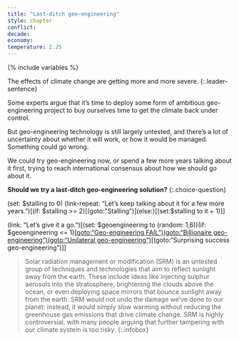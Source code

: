 ```yaml
---
title: "Last-ditch geo-engineering"
style: chapter
conflict: 
decade: 
economy: 
temperature: 2.25
---
```


{% include variables %}

The effects of climate change are getting more and more severe. 
{:.leader-sentence}

Some experts argue that it’s time to deploy some form of ambitious geo-engineering project to buy ourselves time to get the climate back under control.

But geo-engineering technology is still largely untested, and there’s a lot of uncertainty about whether it will work, or how it would be managed. Something could go wrong.

We could try geo-engineering now, or spend a few more years talking about it first, trying to reach international consensus about how we should go about it.

**Should we try a last-ditch geo-engineering solution?**
{:.choice-question} 

(set: $stalling to 0) (link-repeat: “Let’s keep talking about it for a few more years.”)[(if: $stalling >= 2)[(goto:"Stalling")](else:)[(set:$stalling to it + 1)]]

(link: “Let’s give it a go.”)[(set: $geoengineering to (random: 1,6))(if: $geoengineering \<= 1)[(goto:“Geo-engineering FAIL”)(goto:“Billionaire geo-engineering”)(goto:“Unilateral geo-engineering”)](about:blank)[(goto:“Surprising success geo-engineering”)]]
 
> Solar radiation management or modification (SRM) is an untested group of techniques and technologies that aim to reflect sunlight away from the earth. These include ideas like injecting sulphur aerosols into the stratosphere, brightening the clouds above the ocean, or even deploying space mirrors that bounce sunlight away from the earth. SRM would not undo the damage we’ve done to our planet: instead, it would simply slow warming without reducing the greenhouse gas emissions that drive climate change. SRM is highly controversial, with many people arguing that further tampering with our climate system is too risky.
{:.infobox}
